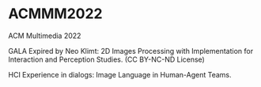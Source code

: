 # ACMMM2022

ACM Multimedia 2022

GALA Expired by Neo Klimt: 2D Images Processing with Implementation for Interaction and Perception Studies.  (CC BY-NC-ND License)

HCI Experience in dialogs: Image Language in Human-Agent Teams.
